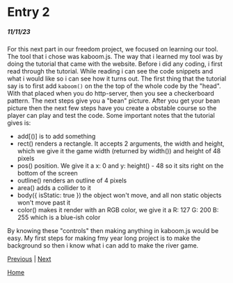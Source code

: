 # Entry 2
##### 11/11/23

For this next part in our freedom project, we focused on learning our tool. The tool that i chose was kaboom.js. The way that i learned my tool was by doing the tutorial that came with the website. Before i did any coding, i first read through the tutorial. While reading i can see the code snippets and what i would like so i can see how it turns out. The first thing that the tutorial say is to first add `kaboom()` on the the top of the whole code by the "head". With that placed when you do http-server, then you see a checkerboard pattern. The next steps give you a "bean" picture. After you get your bean picture then the next few steps have you create a obstable course so the player can play and test the code. Some important notes that the tutorial gives is:

* add[()] is to add something
* rect() renders a rectangle. It accepts 2 arguments, the width and height, which we give it the game width (returned by width()) and height of 48 pixels
* pos() position. We give it a x: 0 and y: height() - 48 so it sits right on the bottom of the screen
* outline() renders an outline of 4 pixels
* area() adds a collider to it
* body({ isStatic: true }) the object won't move, and all non static objects won't move past it
* color() makes it render with an RGB color, we give it a R: 127 G: 200 B: 255 which is a blue-ish color

By knowing these "controls" then making anything in kaboom.js would be easy. My first steps for making fmy year long project is to make the background so then i know what i can add to make the river game.


[Previous](entry01.md) | [Next](entry03.md)

[Home](../README.md)